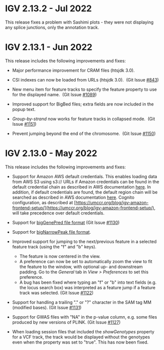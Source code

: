 
# IGV 2.13.2 - Jul 2022

This release fixes a problem with Sashimi plots - they were not displaying any splice junctions, only the annotation track.

# IGV 2.13.1 - Jun 2022

This release includes the following improvements and fixes:

*   Major performance improvement for CRAM files (htsjdk 3.0).

*   CSI indexes can now be loaded from URLs (htsjdk 3.0).  (Git Issue [#843](https://github.com/igvteam/igv/issues/843))

*   New menu item for feature tracks to specify the feature property to use for the displayed name.  (Git Issue [#1089](https://github.com/igvteam/igv/issues/1089))

*   Improved support for BigBed files; extra fields are now included in the popup text.

*   _Group-by-strand_ now works for feature tracks in collapsed mode.  (Git Issue [#1151](https://github.com/igvteam/igv/issues/1151))

*   Prevent jumping beyond the end of the chromosome.  (Git Issue [#1150](https://github.com/igvteam/igv/issues/1150))



# IGV 2.13.0 - May 2022

This release includes the following improvements and fixes:

*   Support for Amazon AWS default credentials. This enables loading data from AWS S3 using s3:// URLs if Amazon credentials can be found in the default credential chain as described in AWS documentation [here](https://docs.aws.amazon.com/sdk-for-java/v1/developer-guide/credentials.html). In addition, if default credentials are found, the default region chain will be searched as described in AWS documentation [here](https://docs.aws.amazon.com/sdk-for-java/v1/developer-guide/java-dg-region-selection.html). Cognito configuration, as described at [https://umccr.org/blog/igv-amazon-frontend-setup/](https://umccr.org/blog/igv-amazon-frontend-setup/), will take precedence over default credentials.

*   Support for [bigGenePred file format](https://genome.ucsc.edu/goldenPath/help/bigGenePred.html) (Git Issue [#1130](https://github.com/igvteam/igv/issues/1130))

*   Support for [bigNarrowPeak file format](https://genome.ucsc.edu/goldenPath/help/bigNarrowPeak.html).

*   Improved support for jumping to the next/previous feature in a selected feature track (using the "f" and "b" keys).
    *   The feature is now centered in the view.
    *   A preference can now be set to automatically zoom the view to fit the feature to the window, with optional up- and downstream padding. Go to the _General_ tab in _View > Preferences_ to set this preference.
    *   A bug has been fixed where typing an "f" or "b" into text fields (e.g. the locus search box) was interpreted as a feature jump if a feature track was selected. (Git Issue [#1122](https://github.com/igvteam/igv/issues/1122))

*   Support for handling a trailing "." or "?" character in the SAM tag MM (modified bases). (Git Issue [#1131](https://github.com/igvteam/igv/issues/1131))

*   Support for GWAS files with "NA" in the p-value column, e.g. some files produced by new versions of PLINK. (Git Issue [#1127](https://github.com/igvteam/igv/issues/1127))

*   When loading session files that included the _showGenotypes_ property for a VCF track, the track would be displayed without the genotypes even when the property was set to "true". This has now been fixed.

